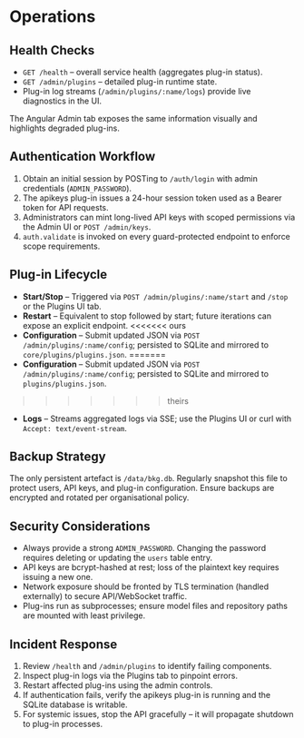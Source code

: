 # Operations

## Health Checks

- `GET /health` – overall service health (aggregates plug-in status).
- `GET /admin/plugins` – detailed plug-in runtime state.
- Plug-in log streams (`/admin/plugins/:name/logs`) provide live diagnostics in the UI.

The Angular Admin tab exposes the same information visually and highlights degraded plug-ins.

## Authentication Workflow

1. Obtain an initial session by POSTing to `/auth/login` with admin credentials (`ADMIN_PASSWORD`).
2. The apikeys plug-in issues a 24-hour session token used as a Bearer token for API requests.
3. Administrators can mint long-lived API keys with scoped permissions via the Admin UI or `POST /admin/keys`.
4. `auth.validate` is invoked on every guard-protected endpoint to enforce scope requirements.

## Plug-in Lifecycle

- **Start/Stop** – Triggered via `POST /admin/plugins/:name/start` and `/stop` or the Plugins UI tab.
- **Restart** – Equivalent to stop followed by start; future iterations can expose an explicit endpoint.
<<<<<<< ours
- **Configuration** – Submit updated JSON via `POST /admin/plugins/:name/config`; persisted to SQLite and mirrored to `core/plugins/plugins.json`.
=======
- **Configuration** – Submit updated JSON via `POST /admin/plugins/:name/config`; persisted to SQLite and mirrored to `plugins/plugins.json`.
>>>>>>> theirs
- **Logs** – Streams aggregated logs via SSE; use the Plugins UI or curl with `Accept: text/event-stream`.

## Backup Strategy

The only persistent artefact is `/data/bkg.db`. Regularly snapshot this file to protect users, API keys, and plug-in configuration. Ensure backups are encrypted and rotated per organisational policy.

## Security Considerations

- Always provide a strong `ADMIN_PASSWORD`. Changing the password requires deleting or updating the `users` table entry.
- API keys are bcrypt-hashed at rest; loss of the plaintext key requires issuing a new one.
- Network exposure should be fronted by TLS termination (handled externally) to secure API/WebSocket traffic.
- Plug-ins run as subprocesses; ensure model files and repository paths are mounted with least privilege.

## Incident Response

1. Review `/health` and `/admin/plugins` to identify failing components.
2. Inspect plug-in logs via the Plugins tab to pinpoint errors.
3. Restart affected plug-ins using the admin controls.
4. If authentication fails, verify the apikeys plug-in is running and the SQLite database is writable.
5. For systemic issues, stop the API gracefully – it will propagate shutdown to plug-in processes.

